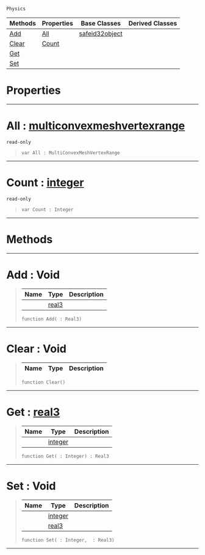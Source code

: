  `Physics`

|Methods|Properties|Base Classes|Derived Classes|
|---|---|---|---|
|[ Add](multiconvexmeshvertexdata.md#add-void)|[ All](multiconvexmeshvertexdata.md#all-zilch-engine-document)|[safeid32object](safeid32object.md)| |
|[ Clear](multiconvexmeshvertexdata.md#clear-void)|[ Count](multiconvexmeshvertexdata.md#count-zilch-engine-docume)| | |
|[ Get](multiconvexmeshvertexdata.md#get-zilch-engine-document)| | | |
|[ Set](multiconvexmeshvertexdata.md#set-void)| | | |


 #  Properties


---  
 #  All : [multiconvexmeshvertexrange](multiconvexmeshvertexrange.md)

 `read-only`

> 
> ``` lang=cpp, name=Nada
> var All : MultiConvexMeshVertexRange


---  
 #  Count : [integer](../nada_base_types/integer.md)

 `read-only`

> 
> ``` lang=cpp, name=Nada
> var Count : Integer


---  
 #  Methods


---  
 #  Add : Void

> 
> |Name|Type|Description|
> |---|---|---|
> ||[real3](../nada_base_types/real3.md)| |
> ``` lang=cpp, name=Nada
> function Add( : Real3)
> ``` 


---  
 #  Clear : Void

> 
> |Name|Type|Description|
> |---|---|---|
> ``` lang=cpp, name=Nada
> function Clear()
> ``` 


---  
 #  Get : [real3](../nada_base_types/real3.md)

> 
> |Name|Type|Description|
> |---|---|---|
> ||[integer](../nada_base_types/integer.md)| |
> ``` lang=cpp, name=Nada
> function Get( : Integer) : Real3
> ``` 


---  
 #  Set : Void

> 
> |Name|Type|Description|
> |---|---|---|
> ||[integer](../nada_base_types/integer.md)| |
> ||[real3](../nada_base_types/real3.md)| |
> ``` lang=cpp, name=Nada
> function Set( : Integer,  : Real3)
> ``` 


---  
 

 